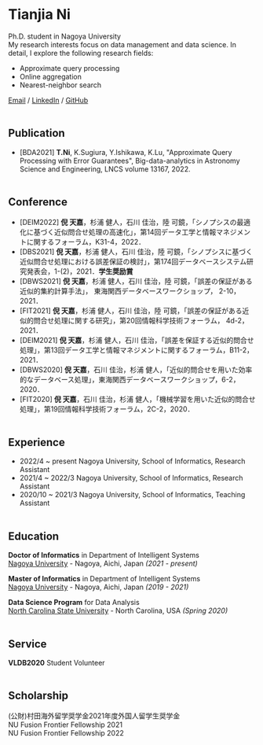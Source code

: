 # Tianjia Ni 

Ph.D. student in Nagoya University <br>
My research interests focus on data management and data science. In detail, I explore the following research fields:<br>
* Approximate query processing
* Online aggregation
* Nearest-neighbor search

[Email](mailto:ni@db.is.i.nagoya-u.ac.jp)  / [LinkedIn](https://www.linkedin.com/in/tianjia-ni-2131141a0/) / [GitHub](https://github.com/aalex12321/)
<br><br>

## Publication
- [BDA2021] **T.Ni**, K.Sugiura, Y.Ishikawa, K.Lu,  "Approximate Query Processing with Error Guarantees", Big-data-analytics in Astronomy Science and Engineering, LNCS volume 13167, 2022.
<br><br>

## Conference
- [DEIM2022] **倪 天嘉**，杉浦 健人，石川 佳治，陸 可鏡，「シノプシスの最適化に基づく近似問合せ処理の高速化」，第14回データ工学と情報マネジメントに関するフォーラム，K31-4，2022．
- [DBS2021] **倪 天嘉**，杉浦 健人，石川 佳治，陸 可鏡，「シノプシスに基づく近似問合せ処理における誤差保証の検討」，第174回データベースシステム研究発表会，1-(2)，2021．**学生奨励賞**
- [DBWS2021] **倪 天嘉**，杉浦 健人，石川 佳治，陸 可鏡，「誤差の保証がある近似的集約計算手法」， 東海関西データベースワークショップ， 2-10，2021．
- [FIT2021] **倪 天嘉**，杉浦 健人，石川 佳治，陸 可鏡，「誤差の保証がある近似的問合せ処理に関する研究」，第20回情報科学技術フォーラム， 4d-2，2021．
- [DEIM2021] **倪 天嘉**，杉浦 健人，石川 佳治，「誤差を保証する近似的問合せ処理」，第13回データ工学と情報マネジメントに関するフォーラム，B11-2，2021．
- [DBWS2020] **倪 天嘉**，石川 佳治，杉浦 健人，「近似的問合せを用いた効率的なデータベース処理」，東海関西データベースワークショップ，6-2，2020．
- [FIT2020] **倪 天嘉**，石川 佳治，杉浦 健人，「機械学習を用いた近似的問合せ処理」，第19回情報科学技術フォーラム，2C-2，2020．
<br><br>

## Experience
- 2022/4 ~ present   Nagoya University, School of Informatics, Research Assistant
- 2021/4 ~ 2022/3   Nagoya University, School of Informatics, Research Assistant
- 2020/10 ~ 2021/3   Nagoya University, School of Informatics, Teaching Assistant
<br><br>

## Education
**Doctor of Informatics** in Department of Intelligent Systems<br>
[Nagoya University](https://en.nagoya-u.ac.jp/) - Nagoya, Aichi, Japan _(2021 - present)_

**Master of Informatics** in Department of Intelligent Systems<br>
[Nagoya University](https://en.nagoya-u.ac.jp/) - Nagoya, Aichi, Japan _(2019 - 2021)_

**Data Science Program** for Data Analysis<br>
[North Carolina State University](https://www.ncsu.edu/) - North Carolina, USA _(Spring 2020)_
<br><br>

## Service
**VLDB2020** Student Volunteer
<br><br>



## Scholarship
(公財)村田海外留学奨学金2021年度外国人留学生奨学金  <br>
NU Fusion Frontier Fellowship 2021  <br>
NU Fusion Frontier Fellowship 2022  <br>
<br><br>
